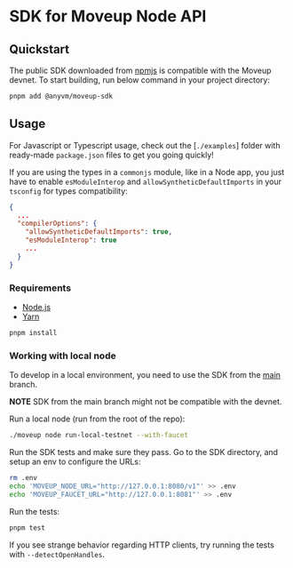 # SDK for Moveup Node API

## Quickstart

The public SDK downloaded from [npmjs](https://www.npmjs.com/package/@anyvm/moveup-sdk) is compatible with the Moveup devnet. To start building, run below command in your project directory:

```bash
pnpm add @anyvm/moveup-sdk
```

## Usage

For Javascript or Typescript usage, check out the [`./examples`] folder with ready-made `package.json` files to get you going quickly!

If you are using the types in a `commonjs` module, like in a Node app, you just have to enable `esModuleInterop`
and `allowSyntheticDefaultImports` in your `tsconfig` for types compatibility:

```json
{
  ...
  "compilerOptions": {
    "allowSyntheticDefaultImports": true,
    "esModuleInterop": true
    ...
  }
}
```

### Requirements

- [Node.js](https://nodejs.org)
- [Yarn](https://pnpmpkg.com/)

```bash
pnpm install
```

### Working with local node

To develop in a local environment, you need to use the SDK from the [main](https://github.com/MoveupLabs/moveup-typescript-sdk/tree/main/) branch.

**NOTE**
SDK from the main branch might not be compatible with the devnet.

Run a local node (run from the root of the repo):

```bash
./moveup node run-local-testnet --with-faucet
```

Run the SDK tests and make sure they pass. Go to the SDK directory, and setup an env to configure the URLs:

```bash
rm .env
echo 'MOVEUP_NODE_URL="http://127.0.0.1:8080/v1"' >> .env
echo 'MOVEUP_FAUCET_URL="http://127.0.0.1:8081"' >> .env
```

Run the tests:

```bash
pnpm test
```

If you see strange behavior regarding HTTP clients, try running the tests with `--detectOpenHandles`.
